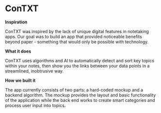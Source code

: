 # ConTXT

**Inspiration**

ConTXT was inspired by the lack of unique digital features in notetaking apps. Our goal was to build an app that provided noticeable benefits beyond paper - something that would only be possible with technology.

**What it does**

ConTXT uses algorithms and AI to automatically detect and sort key topics within your notes, then show you the links between your data points in a streamlined, inobtrusive way.

**How we built it**

The app currently consists of two parts: a hard-coded mockup and a backend algorithm. The mockup provides the layout and basic functionality of the application while the back end works to create smart categories and process user input into topics.
